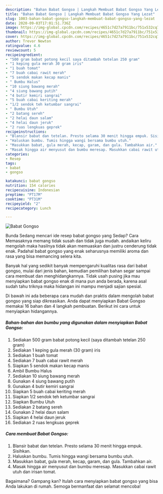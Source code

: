 ```yaml
---
description: "Bahan Babat Gongso | Langkah Membuat Babat Gongso Yang Lezat"
title: "Bahan Babat Gongso | Langkah Membuat Babat Gongso Yang Lezat"
slug: 1003-bahan-babat-gongso-langkah-membuat-babat-gongso-yang-lezat
date: 2020-09-03T17:01:51.736Z
image: https://img-global.cpcdn.com/recipes/4651c7d27a7911bc/751x532cq70/babat-gongso-foto-resep-utama.jpg
thumbnail: https://img-global.cpcdn.com/recipes/4651c7d27a7911bc/751x532cq70/babat-gongso-foto-resep-utama.jpg
cover: https://img-global.cpcdn.com/recipes/4651c7d27a7911bc/751x532cq70/babat-gongso-foto-resep-utama.jpg
author: Trevor Newton
ratingvalue: 4.6
reviewcount: 5
recipeingredient:
- "500 gram babat potong kecil saya ditambah tetelan 250 gram"
- "1 keping gula merah 30 gram iris"
- "1 buah tomat"
- "7 buah cabai rawit merah"
- "5 sendok makan kecap manis"
- " Bumbu Halus"
- "10 siung bawang merah"
- "4 siung bawang putih"
- "4 butir kemiri sangrai"
- "5 buah cabai keriting merah"
- "1/2 sendok teh ketumbar sangrai"
- " Bumbu Utuh"
- "2 batang sereh"
- "2 helai daun salam"
- "4 helai daun jeruk"
- "2 ruas lengkuas geprek"
recipeinstructions:
- "Blansir babat dan tetelan. Presto selama 30 menit hingga empuk. Sisihkan."
- "Haluskan bumbu. Tumis hingga wangi bersama bumbu utuh."
- "Masukkan babat, gula merah, kecap, garam, dan gula. Tambahkan air."
- "Masak hingga air menyusut dan bumbu meresap. Masukkan cabai rawit utuh dan irisan tomat."
categories:
- Resep
tags:
- babat
- gongso

katakunci: babat gongso 
nutrition: 154 calories
recipecuisine: Indonesian
preptime: "PT17M"
cooktime: "PT31M"
recipeyield: "2"
recipecategory: Lunch

---
```



![Babat Gongso](https://img-global.cpcdn.com/recipes/4651c7d27a7911bc/751x532cq70/babat-gongso-foto-resep-utama.jpg)

Bunda Sedang mencari ide resep babat gongso yang Sedap? Cara Memasaknya memang tidak susah dan tidak juga mudah. andaikan keliru mengolah maka hasilnya tidak akan memuaskan dan justru cenderung tidak enak. Padahal babat gongso yang enak seharusnya memiliki aroma dan rasa yang bisa memancing selera kita.



Banyak hal yang sedikit banyak mempengaruhi kualitas rasa dari babat gongso, mulai dari jenis bahan, kemudian pemilihan bahan segar sampai cara membuat dan menghidangkannya. Tidak usah pusing jika mau menyiapkan babat gongso enak di mana pun anda berada, karena asal sudah tahu triknya maka hidangan ini mampu menjadi sajian spesial.


Di bawah ini ada beberapa cara mudah dan praktis dalam mengolah babat gongso yang siap dikreasikan. Anda dapat menyiapkan Babat Gongso memakai 16 bahan dan 4 langkah pembuatan. Berikut ini cara untuk menyiapkan hidangannya.

<!--inarticleads1-->

##### Bahan-bahan dan bumbu yang digunakan dalam menyiapkan Babat Gongso:

1. Sediakan 500 gram babat potong kecil (saya ditambah tetelan 250 gram)
1. Sediakan 1 keping gula merah (30 gram) iris
1. Sediakan 1 buah tomat
1. Sediakan 7 buah cabai rawit merah
1. Siapkan 5 sendok makan kecap manis
1. Ambil  Bumbu Halus
1. Sediakan 10 siung bawang merah
1. Gunakan 4 siung bawang putih
1. Gunakan 4 butir kemiri sangrai
1. Siapkan 5 buah cabai keriting merah
1. Siapkan 1/2 sendok teh ketumbar sangrai
1. Siapkan  Bumbu Utuh
1. Sediakan 2 batang sereh
1. Gunakan 2 helai daun salam
1. Siapkan 4 helai daun jeruk
1. Sediakan 2 ruas lengkuas geprek




<!--inarticleads2-->

##### Cara membuat Babat Gongso:

1. Blansir babat dan tetelan. Presto selama 30 menit hingga empuk. Sisihkan.
1. Haluskan bumbu. Tumis hingga wangi bersama bumbu utuh.
1. Masukkan babat, gula merah, kecap, garam, dan gula. Tambahkan air.
1. Masak hingga air menyusut dan bumbu meresap. Masukkan cabai rawit utuh dan irisan tomat.




Bagaimana? Gampang kan? Itulah cara menyiapkan babat gongso yang bisa Anda lakukan di rumah. Semoga bermanfaat dan selamat mencoba!
